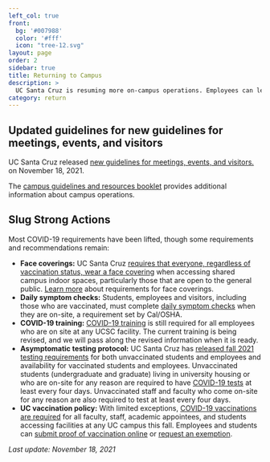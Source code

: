 ```yaml
---
left_col: true
front:
  bg: '#007988'
  color: '#fff'
  icon: "tree-12.svg"
layout: page
order: 2
sidebar: true
title: Returning to Campus
description: >
  UC Santa Cruz is resuming more on-campus operations. Employees can learn more about what is needed to return to UC Santa Cruz sites. 
category: return
---
```


## Updated guidelines for new guidelines for meetings, events, and visitors
UC Santa Cruz released [new guidelines for meetings, events, and visitors.](https://slugstrong.ucsc.edu/assets/images/Event-Meeting-and-Visitor-COVID-19-Protocol.pdf) on November 18, 2021. 

The [campus guidelines and resources booklet](https://slugstrong.ucsc.edu/assets/images/ucsc-recovery-resiliency-briefing-booklet.pdf) provides additional information about campus operations. 

## Slug Strong Actions
Most COVID-19 requirements have been lifted, though some requirements and recommendations remain:

- **Face coverings:** UC Santa Cruz [requires that everyone, regardless of vaccination status, wear a face covering](https://slugstrong.ucsc.edu/returning-to-campus/face-coverings/) when accessing shared campus indoor spaces, particularly those that are open to the general public. [Learn more](https://ehs.ucsc.edu/programs/safety-ih/covid-resources.html) about requirements for face coverings.
- **Daily symptom checks:** Students, employees and visitors, including those who are vaccinated, must complete [daily symptom checks](https://slugstrong.ucsc.edu/returning-to-campus/checking-for-symptoms/) when they are on-site, a requirement set by Cal/OSHA.
- **COVID-19 training:** [COVID-19 training](https://recovery.ucsc.edu/returning-to-campus/get-trained/) is still required for all employees who are on site at any UCSC facility. The current training is being revised, and we will pass along the revised information when it is ready.
- **Asymptomatic testing protocol:** UC Santa Cruz has [released fall 2021 testing requirements](https://healthcenter.ucsc.edu/services/covid19.html) for both unvaccinated students and employees and availability for vaccinated students and employees. Unvaccinated students (undergraduate and graduate) living in university housing or who are on-site for any reason are required to have [COVID-19 tests](https://healthcenter.ucsc.edu/services/covid19.html) at least every four days. Unvaccinated staff and faculty who come on-site for any reason are also required to test at least every four days.
- **UC vaccination policy:** With limited exceptions, [COVID-19 vaccinations are required](https://news.ucsc.edu/2021/07/systemwide-vaccination-policy.html) for all faculty, staff, academic appointees, and students accessing facilities at any UC campus this fall. Employees and students can [submit proof of vaccination online](https://healthcenter.ucsc.edu/services/covid-19/covid-vaccine.html#requirement) or [request an exemption](https://healthcenter.ucsc.edu/services/covid-19/covid-vaccine.html#exception).

_Last update: November 18, 2021_
